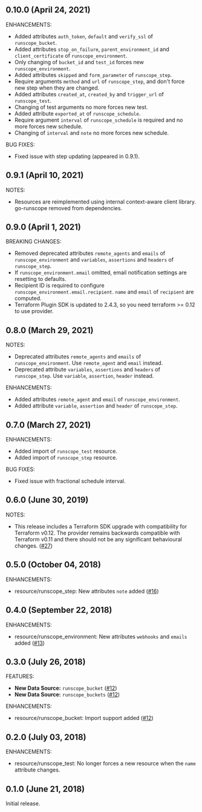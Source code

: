 ## 0.10.0 (April 24, 2021)

ENHANCEMENTS:

* Added attributes `auth_token`, `default` and `verify_ssl` of `runscope_bucket`.
* Added attributes `stop_on_failure`, `parent_environment_id` and `client_certificate` of `runscope_environment`.
* Only changing of `bucket_id` and `test_id` forces new `runscope_environment`.
* Added attributes `skipped` and `form_parameter` of `runscope_step`.
* Require arguments `method` and `url` of `runscope_step`, and don't force new step when they are changed.
* Added attributes `created_at`, `created_by` and `trigger_url` of `runscope_test`.
* Changing of test arguments no more forces new test.
* Added attribute `exported_at` of `runscope_schedule`.
* Require argument `interval` of `runscope_schedule` is required and no more forces new schedule.
* Changing of `interval` and `note` no more forces new schedule.

BUG FIXES:

* Fixed issue with step updating (appeared in 0.9.1).

## 0.9.1 (April 10, 2021)

NOTES:

* Resources are reimplemented using internal context-aware client library.
  go-runscope removed from dependencies.

## 0.9.0 (April 1, 2021)

BREAKING CHANGES:

* Removed deprecated attributes `remote_agents` and `emails` of `runscope_environment`
  and `variables`, `assertions` and `headers` of `runscope_step`.
* If `runscope_environment.email` omitted, email notification settings are resetting to defaults.
* Recipient ID is required to configure `runscope_environment.email.recipient`.
  `name` and `email` of `recipient` are computed.
* Terraform Plugin SDK is updated to 2.4.3, so you need terraform >= 0.12 to use provider.

## 0.8.0 (March 29, 2021)

NOTES:

* Deprecated attributes `remote_agents` and `emails` of `runscope_environment`.
  Use `remote_agent` and `email` instead.
* Deprecated attribute `variables`, `assertions` and `headers` of `runscope_step`.
  Use `variable`, `assertion`, `header` instead.

ENHANCEMENTS:

* Added attributes `remote_agent` and `email` of `runscope_environment`.
* Added attribute `variable`, `assertion` and `header` of `runscope_step`.

## 0.7.0 (March 27, 2021)

ENHANCEMENTS:

* Added import of `runscope_test` resource.
* Added import of `runscope_step` resource.

BUG FIXES:

* Fixed issue with fractional schedule interval.

## 0.6.0 (June 30, 2019)

NOTES:

* This release includes a Terraform SDK upgrade with compatibility for Terraform v0.12. The provider remains backwards compatible with Terraform v0.11 and there should not be any significant behavioural changes. ([#27](https://github.com/terraform-providers/terraform-provider-runscope/issues/27))

## 0.5.0 (October 04, 2018)
ENHANCEMENTS:

*  resource/runscope_step: New attributes `note` added ([#16](https://github.com/terraform-providers/terraform-provider-runscope/pull/16))

## 0.4.0 (September 22, 2018)
ENHANCEMENTS:

*  resource/runscope_environment: New attributes `webhooks` and `emails` added ([#13](https://github.com/terraform-providers/terraform-provider-runscope/pull/13))
## 0.3.0 (July 26, 2018)

FEATURES:

* **New Data Source:** `runscope_bucket` ([#12](https://github.com/terraform-providers/terraform-provider-runscope/issues/12))
* **New Data Source:** `runscope_buckets` ([#12](https://github.com/terraform-providers/terraform-provider-runscope/issues/12))

ENHANCEMENTS:

*  resource/runscope_bucket: Import support added ([#12](https://github.com/terraform-providers/terraform-provider-runscope/issues/12))

## 0.2.0 (July 03, 2018)

ENHANCEMENTS:

* resource/runscope_test: No longer forces a new resource when the `name` attribute changes.

## 0.1.0 (June 21, 2018)

Initial release.

